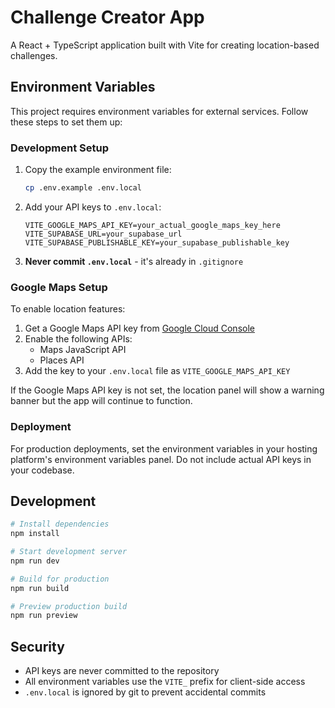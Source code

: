 # Challenge Creator App

A React + TypeScript application built with Vite for creating location-based challenges.

## Environment Variables

This project requires environment variables for external services. Follow these steps to set them up:

### Development Setup

1. Copy the example environment file:
   ```bash
   cp .env.example .env.local
   ```

2. Add your API keys to `.env.local`:
   ```
   VITE_GOOGLE_MAPS_API_KEY=your_actual_google_maps_key_here
   VITE_SUPABASE_URL=your_supabase_url
   VITE_SUPABASE_PUBLISHABLE_KEY=your_supabase_publishable_key
   ```

3. **Never commit `.env.local`** - it's already in `.gitignore`

### Google Maps Setup

To enable location features:

1. Get a Google Maps API key from [Google Cloud Console](https://console.cloud.google.com/)
2. Enable the following APIs:
   - Maps JavaScript API
   - Places API
3. Add the key to your `.env.local` file as `VITE_GOOGLE_MAPS_API_KEY`

If the Google Maps API key is not set, the location panel will show a warning banner but the app will continue to function.

### Deployment

For production deployments, set the environment variables in your hosting platform's environment variables panel. Do not include actual API keys in your codebase.

## Development

```bash
# Install dependencies
npm install

# Start development server
npm run dev

# Build for production
npm run build

# Preview production build
npm run preview
```

## Security

- API keys are never committed to the repository
- All environment variables use the `VITE_` prefix for client-side access
- `.env.local` is ignored by git to prevent accidental commits